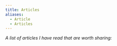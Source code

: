 ```yaml
---
title: Articles
aliases:
  - Article
  - Articles
---
```

*A list of articles I have read that are worth sharing:*